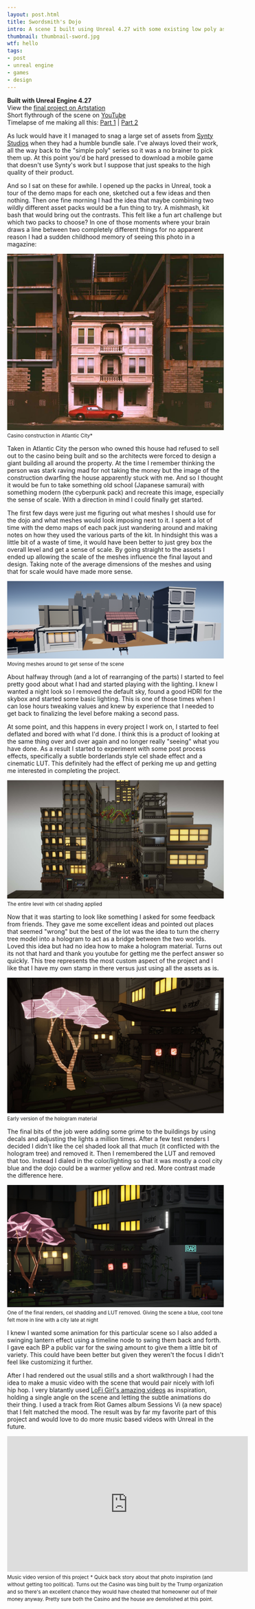 ```yaml
---
layout: post.html
title: Swordsmith's Dojo
intro: A scene I built using Unreal 4.27 with some existing low poly assets. Basically a kit bash project that also spawned a music video. This is the first time I've tried to keep a record of my creative process and the first time I've written about a finished project.
thumbnail: thumbnail-sword.jpg
wtf: hello
tags: 
- post
- unreal engine
- games
- design
---
```


**Built with Unreal Engine 4.27**\
View the <a href="https://www.artstation.com/artwork/lxJ3we">final project on Artstation</a>\
Short flythrough of the scene on <a href="https://www.youtube.com/watch?v=CzAK6XLtxzY">YouTube</a>\
Timelapse of me making all this: <a href="https://youtu.be/Qh19j8-MnXg">Part 1</a> | 
<a href="https://youtu.be/BQVgVWZh5fs" >Part 2</a>


As luck would have it I managed to snag a large set of assets from [Synty Studios](https://www.syntystudios.com/) when they had a humble bundle sale. I've always loved their work, all the way back to the "simple poly" series so it was a no brainer to pick them up. At this point you'd be hard pressed to download a mobile game that doesn't use Synty's work but I suppose that just speaks to the high quality of their product.

And so I sat on these for awhile. I opened up the packs in Unreal, took a tour of the demo maps for each one, sketched out a few ideas and then nothing.  Then one fine morning I had the idea that maybe combining two wildly different asset packs would be a fun thing to try. A mishmash, kit bash that would bring out the contrasts. This felt like a fun art challenge but which two packs to choose? In one of those moments where your brain draws a line between two completely different things for no apparent reason I had a sudden childhood memory of seeing this photo in a magazine:

![house and casino](/img/posts/swordsmith/house-casino.jpg)
<small>Casino construction in Atlantic City*</small>

Taken in Atlantic City the person who owned this house had refused to sell out to the casino being built and so the architects were forced to design a giant building all around the property. At the time I remember thinking the person was stark raving mad for not taking the money but the image of the construction dwarfing the house apparently stuck with me. And so I thought it would be fun to take something old school (Japanese samurai) with something modern (the cyberpunk pack) and recreate this image, especially the sense of scale. With a direction in mind I could finally get started.

The first few days were just me figuring out what meshes I should use for the dojo and what meshes would look imposing next to it. I spent a lot of time with the demo maps of each pack just wandering around and making notes on how they used the various parts of the kit. In hindsight this was a little bit of a waste of time, it would have been better to just grey box the overall level and get a sense of scale. By going straight to the assets I ended up allowing the scale of the meshes influence the final layout and design. Taking note of the average dimensions of the meshes and using that for scale would have made more sense. 

![fleshing out the level](/img/posts/swordsmith/progress1.png)
<small>Moving meshes around to get sense of the scene</small>

About halfway through (and a lot of rearranging of the parts) I started to feel pretty good about what I had and started playing with the lighting. I knew I wanted a night look so I removed the default sky, found a good HDRI for the skybox and started some basic lighting. This is one of those times when I can lose hours tweaking values and knew by experience that I needed to get back to finalizing the level before making a second pass.

At some point, and this happens in every project I work on, I started to feel deflated and bored with what I'd done. I think this is a product of looking at the same thing over and over again and no longer really "seeing" what you have done. As a result I started to experiment with some post process effects, specifically a subtle borderlands style cel shade effect and a cinematic LUT. This definitely had the effect of perking me up and getting me interested in completing the project.

![adding cel shading and lut](/img/posts/swordsmith/progress2.jpg)
<small>The entire level with cel shading applied</small>

Now that it was starting to look like something I asked for some feedback from friends. They gave me some excellent ideas and pointed out places that seemed "wrong" but the best of the lot was the idea to turn the cherry tree model into a hologram to act as a bridge between the two worlds. Loved this idea but had no idea how to make a hologram material. Turns out its not that hard and thank you youtube for getting me the perfect answer so quickly. This tree represents the most custom aspect of the project and I like that I have my own stamp in there versus just using all the assets as is.

![hologram tree](/img/posts/swordsmith/progress3.jpg)
<small>Early version of the hologram material</small>

The final bits of the job were adding some grime to the buildings by using decals and adjusting the lights a million times. After a few test renders I decided I didn't like the cel shaded look all that much (it conflicted with the hologram tree) and removed it. Then I remembered the LUT and removed that too. Instead I dialed in the color/lighting so that it was mostly a cool city blue and the dojo could be a warmer yellow and red. More contrast made the difference here.

![final render](/img/posts/swordsmith/final.jpg)
<small>One of the final renders, cel shadding and LUT removed. Giving the scene a blue, cool tone felt more in line with a city late at night</small>

I knew I wanted some animation for this particular scene so I also added a swinging lantern effect using a timeline node to swing them back and forth. I gave each BP a public var for the swing amount to give them a little bit of variety. This could have been better but given they weren't the focus I didn't feel like customizing it further.

After I had rendered out the usual stills and a short walkthrough I had the idea to make a music video with the scene that would pair nicely with lofi hip hop. I very blatantly used <a href="https://www.youtube.com/c/LofiGirl" target="_blank">LoFi Girl's amazing videos</a> as inspiration, holding a single angle on the scene and letting the subtle animations do their thing. I used a track from Riot Games album Sessions Vi (a new space) that I felt matched the mood. The result was by far my favorite part of this project and would love to do more music based videos with Unreal in the future. 

<iframe width="560" height="315" src="https://www.youtube.com/embed/mV05Z53jbNQ" title="YouTube video player" frameborder="0" allow="accelerometer; autoplay; clipboard-write; encrypted-media; gyroscope; picture-in-picture" allowfullscreen></iframe>
<small>Music video version of this project</small>

<small class="mt-10 block">
* Quick back story about that photo inspiration (and without getting too political). Turns out the Casino was bing built by the Trump organization and so there's an excellent chance they would have cheated that homeowner out of their money anyway. Pretty sure both the Casino and the house are demolished at this point.
</small>